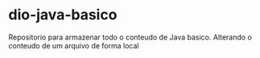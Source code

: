 # dio-java-basico
Repositorio para armazenar todo o conteudo de Java basico.
Alterando o conteudo de um arquivo de forma local